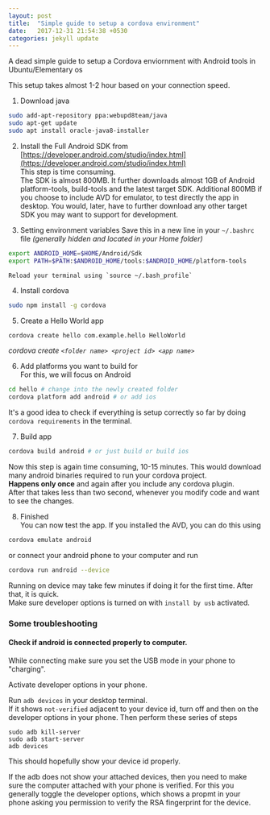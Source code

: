 ```yaml
---
layout: post
title:  "Simple guide to setup a cordova environment"
date:   2017-12-31 21:54:38 +0530
categories: jekyll update
---
```

A dead simple guide to setup a Cordova enviornment with Android tools in Ubuntu/Elementary os

This setup takes almost 1-2 hour based on your connection speed. 

1. Download java
```bash
sudo add-apt-repository ppa:webupd8team/java
sudo apt-get update
sudo apt install oracle-java8-installer
```
2. Install the Full Android SDK from [https://developer.android.com/studio/index.html](https://developer.android.com/studio/index.html)  
This step is time consuming.  
The SDK is almost 800MB. It further downloads almost 1GB of Android platform-tools, build-tools and the latest target SDK. Additional 800MB if you choose to include AVD for emulator, to test directly the app in desktop.
You would, later, have to further download any other target SDK you may want to support for development.


3. Setting environment variables
Save this in a new line in your `~/.bashrc` file *(generally hidden and located in your Home folder)*
```bash
export ANDROID_HOME=$HOME/Android/Sdk
export PATH=$PATH:$ANDROID_HOME/tools:$ANDROID_HOME/platform-tools
```

    Reload your terminal using `source ~/.bash_profile`

4. Install cordova
```bash
sudo npm install -g cordova
```

5. Create a Hello World app
```bash
cordova create hello com.example.hello HelloWorld
```
_cordova create `<folder name> <project id> <app name>`_

6. Add platforms you want to build for  
For this, we will focus on Android
```bash
cd hello # change into the newly created folder
cordova platform add android # or add ios
```
It's a good idea to check if everything is setup correctly so far by doing `cordova requirements` in the terminal.

7. Build app  
```bash
cordova build android # or just build or build ios
```
Now this step is again time consuming, 10-15 minutes. This would download many android binaries required to run your cordova project.   
**Happens only once** and again after you include any cordova plugin.  
After that takes less than two second, whenever you modify code and want to see the changes.

8. Finished  
You can now test the app. If you installed the AVD, you can do this using
```bash
cordova emulate android
```
or connect your android phone to your computer and run
```bash
cordova run android --device
```
Running on device may take few minutes if doing it for the first time. After that, it is quick.  
Make sure developer options is turned on with `install by usb` activated.

### Some troubleshooting
#### Check if android is connected properly to computer.

While connecting make sure you set the USB mode in your phone to "charging".  

Activate developer options in your phone.  

Run `adb devices` in your desktop terminal.  
If it shows `not-verified` adjacent to your device id, turn off and then on the developer options in your phone. Then perform these series of steps  
```
sudo adb kill-server
sudo adb start-server
adb devices
```
This should hopefully show your device id properly.  

If the adb does not show your attached devices, then you need to make sure the computer attached with your phone is verified. For this you generally toggle the developer options, which shows a propmt in your phone asking you permission to verify the RSA fingerprint for the device.


